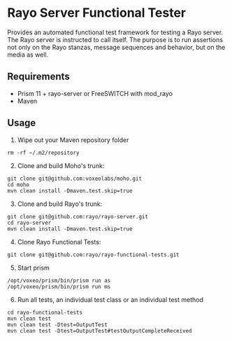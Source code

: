 Rayo Server Functional Tester
==============================

Provides an automated functional test framework for testing a Rayo server. The Rayo server is instructed to call itself. The purpose is to run assertions not only on the Rayo stanzas, message sequences and behavior, but on the media as well.

Requirements
------------

* Prism 11 + rayo-server or FreeSWITCH with mod_rayo
* Maven

Usage
-----

1. Wipe out your Maven repository folder
```
rm -rf ~/.m2/repository
```

2. Clone and build Moho's trunk:
```
git clone git@github.com:voxeolabs/moho.git
cd moho
mvn clean install -Dmaven.test.skip=true
```

3. Clone and build Rayo's trunk:
```
git clone git@github.com:rayo/rayo-server.git
cd rayo-server
mvn clean install -Dmaven.test.skip=true
```

4. Clone Rayo Functional Tests:
```
git clone git@github.com:rayo/rayo-functional-tests.git
```

5. Start prism
```
/opt/voxeo/prism/bin/prism run as
/opt/voxeo/prism/bin/prism run ms
```

6. Run all tests, an individual test class or an individual test method
```
cd rayo-functional-tests
mvn clean test
mvn clean test -Dtest=OutputTest
mvn clean test -Dtest=OutputTest#testOutputCompleteReceived
```
